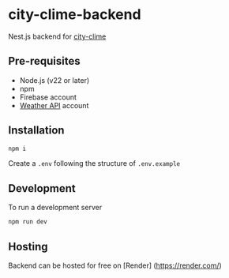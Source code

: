 # city-clime-backend

Nest.js backend for [city-clime](https://github.com/michaelpaulinus/city-clime-frontend)

## Pre-requisites

- Node.js (v22 or later)
- npm
- Firebase account
- [Weather API](https://www.weatherapi.com) account

## Installation

```bash
npm i
```

Create a `.env` following the structure of `.env.example`

## Development

To run a development server

```bash
npm run dev
```

## Hosting

Backend can be hosted for free on [Render] (https://render.com/)
